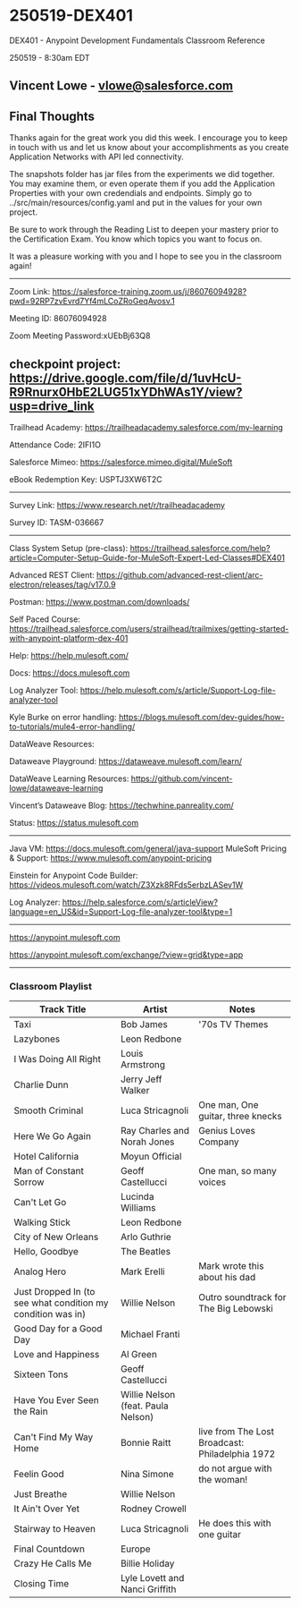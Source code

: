 # 250519-DEX401

DEX401 - Anypoint Development Fundamentals Classroom Reference

250519 - 8:30am EDT

Vincent Lowe - vlowe@salesforce.com
-------------------------------------------------------------------------------------------------------------------
Final Thoughts
-------------------------------------------------------------------------------------------------------------------
Thanks again for the great work you did this week. I encourage you to keep in touch with us and let us know
about your accomplishments as you create Application Networks with API led connectivity.

The snapshots folder has jar files from the experiments we did together. You may examine them, or even
operate them if you add the Application Properties with your own credendials and endpoints. Simply
go to ../src/main/resources/config.yaml and put in the values for your own project.

Be sure to work through the Reading List to deepen your mastery prior to the Certification Exam. You know
which topics you want to focus on.

It was a pleasure working with you and I hope to see you in the classroom again!

-------------------------------------------------------------------------------------------------------------------

Zoom Link: https://salesforce-training.zoom.us/j/86076094928?pwd=92RP7zvEvrd7Yf4mLCoZRoGeqAvosv.1

Meeting ID: 86076094928

Zoom Meeting Password:xUEbBj63Q8

checkpoint project: https://drive.google.com/file/d/1uvHcU-R9Rnurx0HbE2LUG51xYDhWAs1Y/view?usp=drive_link
-------------------------------------------------------------------------------------------------------------------

Trailhead Academy:			https://trailheadacademy.salesforce.com/my-learning

Attendance Code:		2IFI1O

Salesforce Mimeo:			https://salesforce.mimeo.digital/MuleSoft

eBook Redemption Key:	USPTJ3XW6T2C

-------------------------------------------------------------------------------------------------------------------
Survey Link:				https://www.research.net/r/trailheadacademy

Survey ID:				TASM-036667

-------------------------------------------------------------------------------------------------------------------

Class System Setup (pre-class): https://trailhead.salesforce.com/help?article=Computer-Setup-Guide-for-MuleSoft-Expert-Led-Classes#DEX401

Advanced REST Client: https://github.com/advanced-rest-client/arc-electron/releases/tag/v17.0.9

Postman: https://www.postman.com/downloads/

Self Paced Course: https://trailhead.salesforce.com/users/strailhead/trailmixes/getting-started-with-anypoint-platform-dex-401

Help:
https://help.mulesoft.com/

Docs:
https://docs.mulesoft.com

Log Analyzer Tool:
https://help.mulesoft.com/s/article/Support-Log-file-analyzer-tool

Kyle Burke on error handling: https://blogs.mulesoft.com/dev-guides/how-to-tutorials/mule4-error-handling/

DataWeave Resources:

Dataweave Playground: https://dataweave.mulesoft.com/learn/

DataWeave Learning Resources: https://github.com/vincent-lowe/dataweave-learning

Vincent’s Dataweave Blog: https://techwhine.panreality.com/

Status:
https://status.mulesoft.com 
   
------------------------------------------------------------------------------
Java VM: https://docs.mulesoft.com/general/java-support
MuleSoft Pricing & Support: https://www.mulesoft.com/anypoint-pricing

Einstein for Anypoint Code Builder: https://videos.mulesoft.com/watch/Z3Xzk8RFds5erbzLASev1W

Log Analyzer: https://help.salesforce.com/s/articleView?language=en_US&id=Support-Log-file-analyzer-tool&type=1

------------------------------------------------------------------------------

https://anypoint.mulesoft.com

https://anypoint.mulesoft.com/exchange/?view=grid&type=app


------------------------------------------------------------------------------

### Classroom Playlist

|Track Title|Artist|Notes|
|-----------|------|-----|
|Taxi|Bob James|'70s TV Themes|
|Lazybones|Leon Redbone||
|I Was Doing All Right|Louis Armstrong||
|Charlie Dunn|Jerry Jeff Walker||
|Smooth Criminal|Luca Stricagnoli|One man, One guitar, three knecks|
|Here We Go Again|Ray Charles and Norah Jones|Genius Loves Company|
|Hotel California|Moyun Official||
|Man of Constant Sorrow|Geoff Castellucci|One man, so many voices|
|Can't Let Go|Lucinda Williams||
|Walking Stick|Leon Redbone||
|City of New Orleans|Arlo Guthrie||
|Hello, Goodbye|The Beatles||
|Analog Hero|Mark Erelli|Mark wrote this about his dad|
|Just Dropped In (to see what condition my condition was in)|Willie Nelson|Outro soundtrack for The Big Lebowski|
|Good Day for a Good Day|Michael Franti||
|Love and Happiness|Al Green||
|Sixteen Tons|Geoff Castellucci||
|Have You Ever Seen the Rain|Willie Nelson (feat. Paula Nelson)||
|Can't Find My Way Home|Bonnie Raitt|live from The Lost Broadcast: Philadelphia 1972|
|Feelin Good|Nina Simone|do not argue with the woman!|
|Just Breathe|Willie Nelson||
|It Ain't Over Yet|Rodney Crowell||
|Stairway to Heaven|Luca Stricagnoli|He does this with one guitar|
|Final Countdown|Europe||
|Crazy He Calls Me|Billie Holiday||
|Closing Time|Lyle Lovett and Nanci Griffith||
























